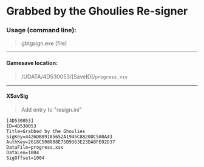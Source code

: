 # Grabbed by the Ghoulies Re-signer


### Usage (command line):
> gbtgsign.exe [file]

------

#### Gamesave location:
> /UDATA/4D530053/[SaveID]/`progress.xsv`

------

#### XSavSig

> Add entry to "resign.ini"
```
[4D530053]
ID=4D530053
Title=Grabbed by the Ghoulies
SigKey=4426DB89185652A1945C8820DC5A0A43
AuthKey=2618C508888E75B9363E23DA8FE02D37
DataFile=progress.xsv
DataLen=1004
SigOffset=1004
```
